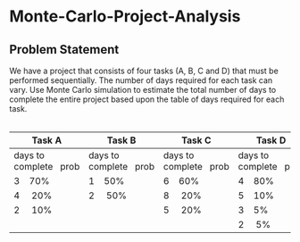 # Monte-Carlo-Project-Analysis
## Problem Statement
We have a project that consists of four tasks (A, B, C and D) that must be performed
sequentially. The number of days required for each task can vary. Use Monte Carlo simulation
to estimate the total number of days to complete the entire project based upon the table of
days required for each task.</br></br>

Task A | Task B | Task C | Task D
--- | --- | --- | ---
days to complete&nbsp;&nbsp;&nbsp;prob | days to complete&nbsp;&nbsp;&nbsp;prob |days to complete&nbsp;&nbsp;&nbsp;prob |days to complete&nbsp;&nbsp;&nbsp;prob 
3 &nbsp;&nbsp;&nbsp;70% | 1&nbsp;&nbsp;&nbsp;   50% | 6&nbsp;&nbsp;&nbsp;     60% | 4&nbsp;&nbsp;&nbsp;        80%
4 &nbsp;&nbsp;&nbsp;        20% | 2 &nbsp;&nbsp;&nbsp;  50% | 8 &nbsp;&nbsp;&nbsp;    20% | 5&nbsp;&nbsp;&nbsp;        10%
2 &nbsp;&nbsp;&nbsp;        10% |         | 5 &nbsp;&nbsp;&nbsp;    20% | 3&nbsp;&nbsp;&nbsp;        5%
&nbsp;         |         |           | 2 &nbsp;&nbsp;&nbsp;       5%
